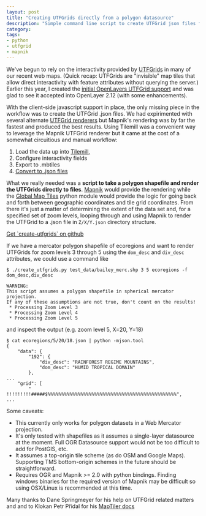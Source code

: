 ```yaml
---
layout: post
title: "Creating UTFGrids directly from a polygon datasource"
description: "Simple command line script to create UTFGrid json files from a polygon shapefile."
category: 
tags:
- python
- utfgrid
- mapnik
---
```


We've begun to rely on the interactivity provided by [UTFGrids](http://mapbox.com/mbtiles-spec/utfgrid/) in many of our recent web maps. (Quick recap: UTFGrids are "invisible" map tiles that allow direct interactivity with feature attributes without querying the server.) Earlier this year, I created the [initial OpenLayers UTFGrid support](/2012/02/24/utfgrids-with-openlayers-and-tilestache/) and was glad to see it accepted into OpenLayer 2.12 (with some enhancements). 

With the client-side javascript support in place, the only missing piece in the workflow was to create the UTFGrid .json files. 
We had expirimented with several alternate [UTFGrid renderers](https://github.com/springmeyer/utfgrid-example-writers) but Mapnik's rendering was by far the fastest and produced the best results. 
Using Tilemill was a convenient way to leverage the Mapnik UTFGrid renderer but it came at the cost of a somewhat circuitious and manual workflow: 

1. Load the data up into [Tilemill](http://mapbox.com/tilemill/),
1. Configure interactivity fields
1. Export to .mbtiles
1. [Convert to .json files](http://blog.perrygeo.net/2012/03/25/working-with-mbtiles-in-python/)

What we really needed was a **script to take a polygon shapefile and render the UTFGrids directly to files**. [Mapnik](http://mapnik.org) would provide the rendering while the [Global Map Tiles](http://www.maptiler.org/google-maps-coordinates-tile-bounds-projection/globalmaptiles.py) python module would provide the logic for going back and forth between geographic coordinates and tile grid coordinates. From there it's just a matter of determining the extent of the data set and, for a specified set of zoom levels, looping through and using Mapnik to render the UTFGrid to a .json file in `Z/X/Y.json` directory structure.  

<p><a href="https://github.com/Ecotrust/create-utfgrids" class="btn btn-primary">Get `create-utfgrids` on github</a></p>

If we have a mercator polygon shapefile of ecoregions and want to render UTFGrids for zoom levels 3 through 5 using the `dom_desc` and `div_desc` attributes, we could use a command like

    $ ./create_utfgrids.py test_data/bailey_merc.shp 3 5 ecoregions -f dom_desc,div_desc

    WARNING:
    This script assumes a polygon shapefile in spherical mercator projection.
    If any of these assumptions are not true, don't count on the results!
     * Processing Zoom Level 3
     * Processing Zoom Level 4
     * Processing Zoom Level 5

and inspect the output (e.g. zoom level 5, X=20, Y=18)

    $ cat ecoregions/5/20/18.json | python -mjson.tool
    {
        "data": {
            "192": {
                "div_desc": "RAINFOREST REGIME MOUNTAINS", 
                "dom_desc": "HUMID TROPICAL DOMAIN"
            }, 
    ...
        "grid": [
            "  !!!!!!!!!#####$%%%%%%%%%%%%%%%%%%%%%%%%%%%%%%%%%%%%%%%%%%%%%%%", 
    ...


Some caveats:

* This currently only works for polygon datasets in a Web Mercator projection.
* It's only tested with shapefiles as it assumes a single-layer datasource at the moment. Full OGR Datasource support would not be too difficult to add for PostGIS, etc.
* It assumes a top-origin tile scheme (as do OSM and Google Maps). Supporting TMS bottom-origin schemes in the future should be straightforward. 
* Requires OGR and Mapnik >= 2.0 with python bindings. Finding windows binaries for the required version of Mapnik may be difficult so using OSX/Linux is recommended at this time. 

Many thanks to Dane Springmeyer for his help on UTFGrid related matters and 
and to  Klokan Petr Přidal for his [MapTiler docs](http://www.maptiler.org/google-maps-coordinates-tile-bounds-projection/)

